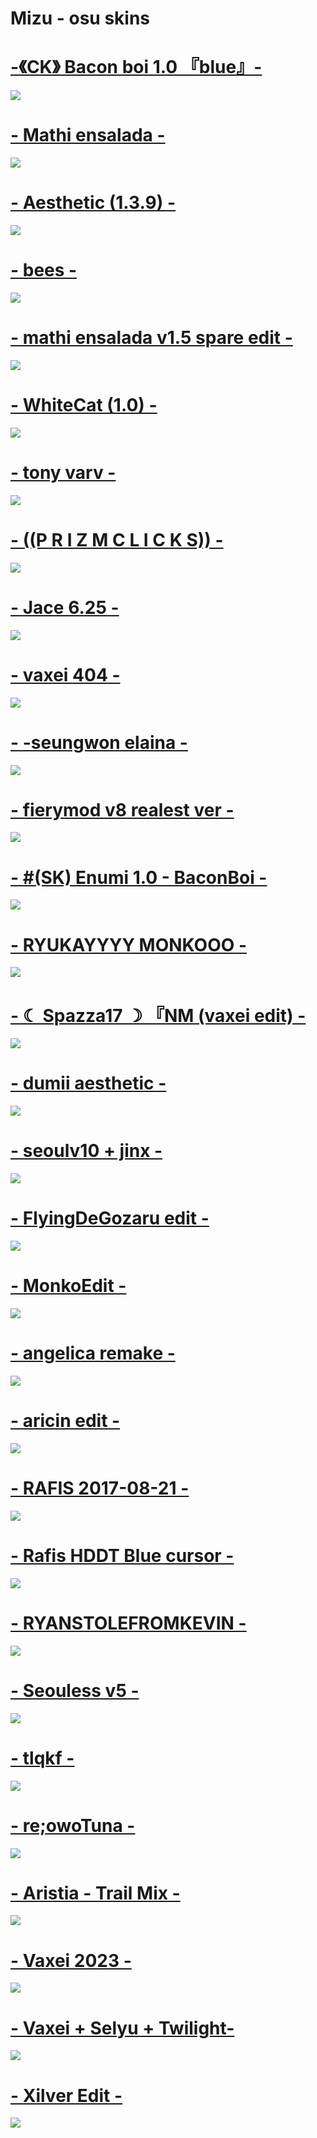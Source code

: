 # Mizu - osu skins

# [-《CK》 Bacon boi 1.0 『blue』-](https://drive.google.com/file/d/1JRDbxtEVFYMgt9ls4rvIRs2v0IfBddFO/view?usp=sharing) 
![](https://i.imgur.com/4aTzuFO.jpg)

# [- Mathi ensalada -](https://drive.google.com/file/d/1595JLfoopn3ZXI14B2ZgTwr2yTsyoGuY/view?usp=sharing) 
![](https://i.imgur.com/wpxpMUi.jpg)

# [- Aesthetic (1.3.9) -](https://drive.google.com/file/d/15LcmTrtk1dLwgBVNkYmXxsKyTmL4REm3/view?usp=sharing) 
![](https://i.imgur.com/lyORn5R.jpeg)

# [- bees -](https://mizaru.s-ul.eu/TNinjFkw) 
![](https://i.imgur.com/Nal6pND.jpeg)

# [- mathi ensalada v1.5 spare edit -](https://drive.google.com/file/d/1EyJU6kEEUN_P85faTOGNBbAk9ipRD2AR/view?usp=sharing)
![](https://i.imgur.com/KCsz7De.jpeg)

# [- WhiteCat (1.0) -](https://drive.google.com/file/d/1A9Ktx7MY-UP5iOGTTHsyQP622zDOKqfe/view?usp=sharing)
![](https://i.imgur.com/SE7PCWZ.jpeg)

# [- tony varv -](https://mega.nz/file/5WZ1TCDb#kGvBLznI9aH-KxbBQsIkOl5Lumaeere0Jn9rj7qaP4Q)
![](https://i.imgur.com/DmjHzSb.jpeg)

# [- ((P R I Z M C L I C K S)) -](https://drive.google.com/file/d/1wi6Bri_9RjOj8fMIO6BxK3lh2jO71Bo6/view)
![](https://i.imgur.com/JttSIMb.png)

# [- Jace 6.25 -](https://drive.google.com/file/d/1vWijGNzHwW_KjJhPOQ_xj44CLWd88iCW/view)
![](https://i.imgur.com/1LaHbja.jpeg)

# [- vaxei 404 -](https://drive.google.com/file/d/1bTLs2-kxiEHDt5VQR8ZcfCFEeNoDTbVU/view?usp=sharing)
![](https://i.imgur.com/GW0bOnr.jpeg)

# [- -seungwon elaina -](https://drive.google.com/file/d/1sO05Vpu0vxcDpEYBDhzfIrGX6HOIAHCq/view)
![](https://i.imgur.com/nXQx3bP.jpeg)

# [- fierymod v8 realest ver -](https://drive.google.com/file/d/1uWP1baU6bQaX76Je0AP_qFv8TWLCx426/view)
![](https://i.imgur.com/bhGcOkk.jpeg)

# [- #(SK) Enumi 1.0 - BaconBoi -](https://drive.google.com/file/d/1W5j5_N-OIPnxe2k8eeTyWyoPmOXrENw7/view?usp=sharing)
![](https://i.imgur.com/q4Joe4P.jpeg)

# [- RYUKAYYYY MONKOOO -](https://mega.nz/file/8bwCnRSZ#zt06DQ0aka5Nldc8dz0h_LU5Ph6UHj5Vxlz8c7sBGdc)
![](https://i.imgur.com/UkPYDCo.jpeg)

# [- ☾ Spazza17 ☽ 『NM (vaxei edit) -](https://drive.google.com/file/d/1tknGDHejUsjEMgD9ucPwg_EVmgvotWAO/view?usp=sharing)
![](https://i.imgur.com/Eak8EPO.jpeg)

# [- dumii aesthetic -](https://www.dropbox.com/s/s1vvmc342myw4q7/-dummy%20aesthetic%20-.osk?dl=0)
![](https://i.imgur.com/onLDxCa.jpeg)

# [- seoulv10 + jinx -](https://drive.google.com/file/d/1vdymXgKMf2YqfwJuZRw2GnAKYARpavVk/view?usp=sharing)
![](https://i.imgur.com/f3hIxg3.jpeg)

# [- FlyingDeGozaru edit -](https://drive.google.com/file/d/1vbo1K8Lwq0BVGavGSn2kPec8P3QLu5Zn/view?usp=sharing)
![](https://i.imgur.com/JWvaJ2n.jpeg)

# [- MonkoEdit -](https://drive.google.com/file/d/1m5zptef-Cr5UXtXBdtu0LFrV_Sldb6hr/view)
![](https://i.imgur.com/PynOBpu.jpeg)

# [- angelica remake -](https://drive.google.com/file/d/1ph-StSjMqLmbbqnSW2cpkmatdn-75NiT/view?usp=sharing)
![](https://i.imgur.com/hrXXNxq.jpeg)

# [- aricin edit -](https://drive.google.com/file/d/1ehU4EMz0ggRJojW5D5kXKcxJaZC5d39p/view?usp=sharing)
![](https://i.imgur.com/5pRo4ms.jpeg)

# [- RAFIS 2017-08-21 -](https://mega.nz/folder/iN8i1ZSB#Tc8AoVpwaPXUQrR8fImp6Q)
![](https://i.imgur.com/ZaOny0P.jpeg)

# [- Rafis HDDT Blue cursor -](https://drive.google.com/file/d/198UTnsvgMTyiDk0UGF79Mfc2v9CDk6mF/view?usp=sharing)
![](https://i.imgur.com/eucJMuM.jpeg)

# [- RYANSTOLEFROMKEVIN -](https://mega.nz/file/0Pxx2JZQ#HKrPw2FBQQeM3OIGxhKGeToOFxFMLlYFF8O6QGTHPmk)
![](https://i.imgur.com/UO0cFgv.jpeg)

# [- Seouless v5 -](https://drive.google.com/file/d/1pQ__1uVRJQDWD-kxGh9ltgMKkZTP5Ngn/view?usp=drive_link)
![](https://i.imgur.com/DrI0MND.jpeg)

# [- tlqkf -](https://cdn.discordapp.com/attachments/1173596051610017802/1206529892330770472/tlqkf.osk?ex=65dc5786&is=65c9e286&hm=67f773669eaf57fb4662daa1c3f3e636ee069405767f4db97f67bc2b26fb0845&)
![](https://i.imgur.com/Pq3IiF4.jpeg)

# [- re;owoTuna -](https://drive.google.com/file/d/1KJopsJYEeAVjD-74Z0Vtp2IoZ5UH_1EY/view?usp=drive_link)
![](https://i.imgur.com/tt7JYuq.jpeg)

# [- Aristia - Trail Mix -](https://mega.nz/file/SeZA2SqS#ttnDGGKK5q-gIDFKfY5NOnS94yMC5Wdx24WWReD9Kl0)
![](https://i.imgur.com/EaCGGWk.jpeg)

# [- Vaxei 2023 -](https://mega.nz/folder/xF911Zqb#CBr250X1ehK28VGwdZCnww)
![](https://i.imgur.com/V1cg5HL.jpeg)

# [- Vaxei + Selyu + Twilight-](https://drive.google.com/file/d/1a2nN_VTMgZJoDj8C6gg0aGZGFsMQCIFn/view?usp=sharing)
![](https://i.imgur.com/vG4a5sm.jpeg)

# [- Xilver Edit -](https://drive.google.com/file/d/15M1dGMKv6Zesa1fS4SFHl6rUyrJ3HbIq/view?usp=sharing)
![](https://i.imgur.com/trkGCC3.jpeg)
